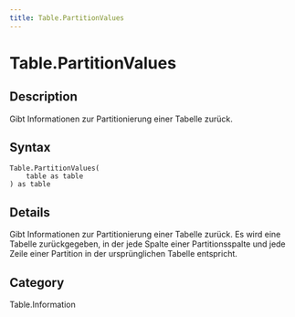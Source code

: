 ```yaml
---
title: Table.PartitionValues
---
```


# Table.PartitionValues


## Description

Gibt Informationen zur Partitionierung einer Tabelle zurück.


## Syntax

```powerquery
Table.PartitionValues(
    table as table
) as table
```


## Details

Gibt Informationen zur Partitionierung einer Tabelle zurück.  Es wird eine Tabelle zurückgegeben, in der jede Spalte einer Partitionsspalte und jede Zeile einer Partition in der ursprünglichen Tabelle entspricht.



## Category
Table.Information

